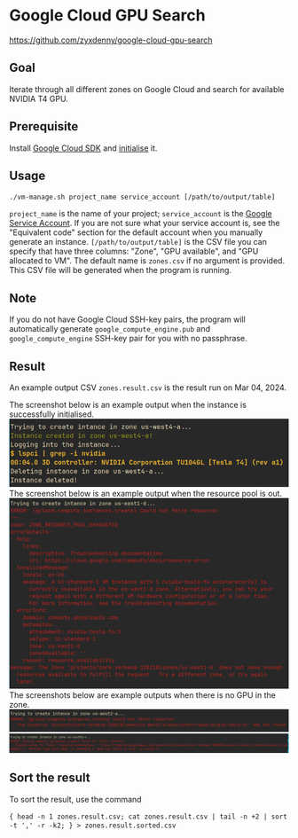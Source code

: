 # Google Cloud GPU Search 
https://github.com/zyxdenny/google-cloud-gpu-search

## Goal
Iterate through all different zones on Google Cloud and search for available NVIDIA T4 GPU. 

## Prerequisite
Install [Google Cloud SDK](https://cloud.google.com/sdk/docs/install-sdk) and [initialise](https://cloud.google.com/sdk/gcloud/reference/init) it.

## Usage
```
./vm-manage.sh project_name service_account [/path/to/output/table]
```
`project_name` is the name of your project; `service_account` is the [Google Service Account](https://cloud.google.com/compute/docs/access/service-accounts). If you are not sure what your service account is, see the "Equivalent code" section for the default account when you manually generate an instance. `[/path/to/output/table]` is the CSV file you can specify that have three columns: "Zone", "GPU available", and "GPU allocated to VM". The default name is `zones.csv` if no argument is provided. This CSV file will be generated when the program is running.

## Note 
If you do not have Google Cloud SSH-key pairs, the program will automatically generate `google_compute_engine.pub` and `google_compute_engine` SSH-key pair for you with no passphrase.

## Result 
An example output CSV `zones.result.csv` is the result run on Mar 04, 2024.

The screenshot below is an example output when the instance is successfully initialised.
![success](./screenshots/success.png) 
The screenshot below is an example output when the resource pool is out.
![exhausted](./screenshots/pool-exhausted.png)
The screenshots below are example outputs when there is no GPU in the zone.
![no-gpu-1](./screenshots/no-gpu-1.png)
![no-gpu-2](./screenshots/no-gpu-2.png) 

## Sort the result 
To sort the result, use the command 
```
{ head -n 1 zones.result.csv; cat zones.result.csv | tail -n +2 | sort -t ',' -r -k2; } > zones.result.sorted.csv
```

